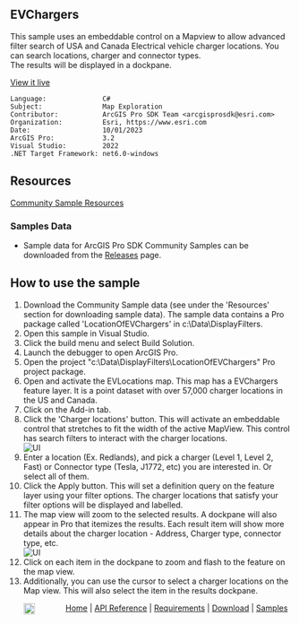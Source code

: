 ## EVChargers

<!-- TODO: Write a brief abstract explaining this sample -->
This sample uses an embeddable control on a Mapview to allow advanced filter search of USA and Canada Electrical vehicle charger locations. You can search locations, charger and connector types.  
The results will be displayed in a dockpane.  
  


<a href="https://pro.arcgis.com/en/pro-app/sdk/" target="_blank">View it live</a>

<!-- TODO: Fill this section below with metadata about this sample-->
```
Language:              C#
Subject:               Map Exploration
Contributor:           ArcGIS Pro SDK Team <arcgisprosdk@esri.com>
Organization:          Esri, https://www.esri.com
Date:                  10/01/2023
ArcGIS Pro:            3.2
Visual Studio:         2022
.NET Target Framework: net6.0-windows
```

## Resources

[Community Sample Resources](https://github.com/Esri/arcgis-pro-sdk-community-samples#resources)

### Samples Data

* Sample data for ArcGIS Pro SDK Community Samples can be downloaded from the [Releases](https://github.com/Esri/arcgis-pro-sdk-community-samples/releases) page.  

## How to use the sample
<!-- TODO: Explain how this sample can be used. To use images in this section, create the image file in your sample project's screenshots folder. Use relative url to link to this image using this syntax: ![My sample Image](FacePage/SampleImage.png) -->
1. Download the Community Sample data (see under the 'Resources' section for downloading sample data).  The sample data contains a Pro package called 'LocationOfEVChargers' in c:\Data\DisplayFilters.
2. Open this sample in Visual Studio.    
3. Click the build menu and select Build Solution.  
4. Launch the debugger to open ArcGIS Pro.  
5. Open the project "c:\Data\DisplayFilters\LocationOfEVChargers" Pro project package.  
6. Open and activate the EVLocations map. This map has a EVChargers feature layer. It is a point dataset with over 57,000 charger locations in the US and Canada.  
7. Click on the Add-in tab.   
8. Click the 'Charger locations' button. This will activate an embeddable control that stretches to fit the width of the active MapView. This control has search filters to interact with the charger locations.  
![UI](screenshots/search-filter.png)  
9. Enter a location (Ex. Redlands), and pick a charger (Level 1, Level 2, Fast) or Connector type (Tesla, J1772, etc) you are interested in. Or select all of them.  
10. Click the Apply button. This will set a definition query on the feature layer using your filter options. The charger locations that satisfy your filter options will be displayed and labelled.  
11. The map view will zoom to the selected results. A dockpane will also appear in Pro that itemizes the results. Each result item will show more details about the charger location - Address, Charger type, connector type, etc.  
![UI](screenshots/search-results.png)  
12. Click on each item in the dockpane to zoom and flash to the feature on the map view.  
13. Additionally, you can use the cursor to select a charger locations on the Map view. This will also select the item in the results dockpane.  
  

<!-- End -->

&nbsp;&nbsp;&nbsp;&nbsp;&nbsp;&nbsp;<img src="https://esri.github.io/arcgis-pro-sdk/images/ArcGISPro.png"  alt="ArcGIS Pro SDK for Microsoft .NET Framework" height = "20" width = "20" align="top"  >
&nbsp;&nbsp;&nbsp;&nbsp;&nbsp;&nbsp;&nbsp;&nbsp;&nbsp;&nbsp;&nbsp;&nbsp;
[Home](https://github.com/Esri/arcgis-pro-sdk/wiki) | <a href="https://pro.arcgis.com/en/pro-app/latest/sdk/api-reference" target="_blank">API Reference</a> | [Requirements](https://github.com/Esri/arcgis-pro-sdk/wiki#requirements) | [Download](https://github.com/Esri/arcgis-pro-sdk/wiki#installing-arcgis-pro-sdk-for-net) | <a href="https://github.com/esri/arcgis-pro-sdk-community-samples" target="_blank">Samples</a>
